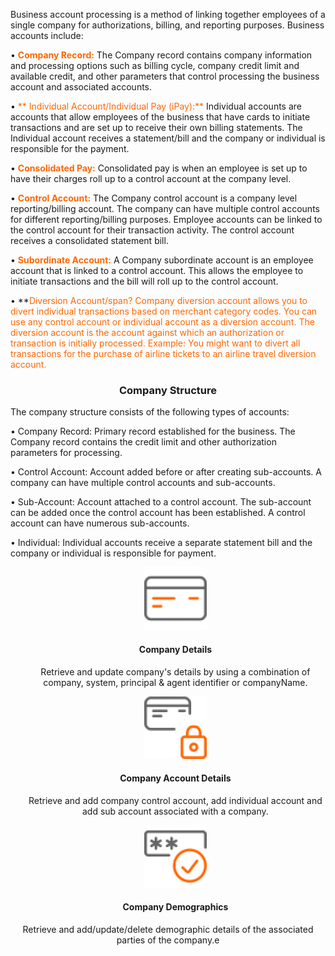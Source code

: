 Business account processing is a method of linking together employees of a single company for authorizations, billing, and reporting purposes. Business accounts include:

• <span style="color:#ff6600;">**Company Record:**</span> The Company record contains company information and processing options such as billing cycle, company credit limit and available credit, and other parameters that control processing the business account and associated accounts.

•  <span style="color:#ff6600;">** Individual Account/Individual Pay (iPay):**</span> Individual accounts are accounts that allow employees of the business that have cards to initiate transactions and are set up to receive their own billing statements. The Individual account receives a statement/bill and the company or individual is responsible for the payment.

• **<span style="color:#ff6600;">Consolidated Pay:**</span> Consolidated pay is when an employee is set up to have their charges roll up to a control account at the company level.

• **<span style="color:#ff6600;">Control Account:**</span> The Company control account is a company level reporting/billing account. The company can have multiple control accounts for different reporting/billing purposes. Employee accounts can be linked to the control account for their transaction activity. The control account receives a consolidated statement bill.

• **<span style="color:#ff6600;">Subordinate Account:**</span> A Company subordinate account is an employee account that is linked to a control account. This allows the employee to initiate transactions and the bill will roll up to the control account.

• **<span style="color:#ff6600;">Diversion Account/span? Company diversion account allows you to divert individual transactions based on merchant category codes. You can use any control account or individual account as a diversion account. The diversion account is the account against which an authorization or transaction is initially processed. Example: You might want to divert all transactions for the purchase of airline tickets to an airline travel diversion account.

 <h3 style="text-align: center">Company Structure</h3>

 The company structure consists of the following types of accounts:

• Company Record: Primary record established for the business. The Company record contains the credit limit and other authorization parameters for processing.

• Control Account: Account added before or after creating sub-accounts. A company can have multiple control accounts and sub-accounts.

• Sub-Account: Account attached to a control account. The sub-account can be added once the control account has been established. A control account can have numerous sub-accounts.

• Individual: Individual accounts receive a separate statement bill and the company or individual is responsible for payment.

<style>
.col-md-4 ul li {
    list-style: none;
}
</style>


<div class="row" style="text-align:center;" markdown=1>
<div class="col-md-4" markdown=1>
 



*   ![](assets/images/manage-card.png)
    
    #### Company Details
    
    Retrieve and update company's details by using a combination of company, system, principal & agent identifier or companyName.

</div>
<div class="col-md-4" markdown=1>

*   ![](assets/images/security-card.png)
    
    #### Company Account Details
    
    Retrieve and add company control account, add individual account and add sub account associated with a company.

</div>
<div class="col-md-4" markdown=1>

*   ![](assets/images/access-card.png)
    
    #### Company Demographics 

Retrieve and add/update/delete demographic details of the associated parties of the company.e
    
</div>
</div>

